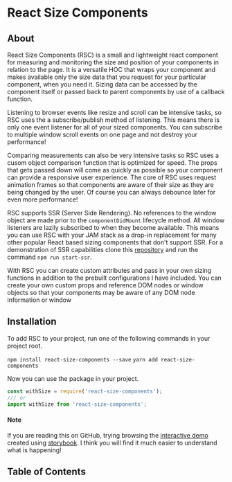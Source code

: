 # React Size Components

<!-- STORY -->

## About

React Size Components (RSC) is a small and lightweight react component for measuring and monitoring the size and position of your components in relation to the page. It is a versatile HOC that wraps your component and makes available only the size data that you request for your particular component, when you need it. Sizing data can be accessed by the component itself or passed back to parent components by use of a callback function.

Listening to browser events like resize and scroll can be intensive tasks, so RSC uses the a subscribe/publish method of listening. This means there is only one event listener for all of your sized components. You can subscribe to multiple window scroll events on one page and not destroy your performance!

Comparing measurements can also be very intensive tasks so RSC uses a cusom object comparison function that is optimized for speed. The props that gets passed down will come as quickly as possible so your component can provide a responsive user experience. The core of RSC uses request animation frames so that components are aware of their size as they are being changed by the user. Of course you can always debounce later for even more performance!

RSC supports SSR (Server Side Rendering). No references to the window object are made prior to the `componentDidMount` lifecycle method. All window listeners are lazily subscribed to when they become available. This means you can use RSC with your JAM stack as a drop-in replacement for many other popular React based sizing components that don't support SSR. For a demonstration of SSR capabilities clone this [repository](https://github.com/njmyers/react-size-components) and run the command `npm run start-ssr`.

With RSC you can create custom attributes and pass in your own sizing functions in addition to the prebuilt configurations I have included. You can create your own custom props and reference DOM nodes or window objects so that your components may be aware of any DOM node information or window

## Installation

To add RSC to your project, run one of the following commands in your project root.

`npm install react-size-components --save`
`yarn add react-size-components`

Now you can use the package in your project.

```js
const withSize = require('react-size-components');
/// or
import withSize from 'react-size-components';
```

#### Note

If you are reading this on GitHub, trying browsing the [interactive demo](https://component-library.netlify.com/?selectedKind=Size%20Components%2F1%29%20Module%20Infomation&selectedStory=welcome&full=0&addons=1&stories=1&panelRight=1&addonPanel=storybooks%2Fstorybook-addon-knobs) created using [storybook](https://storybook.js.org). I think you will find it much easier to understand what is happening!

## Table of Contents

<!-- START doctoc -->

<!-- END doctoc -->
